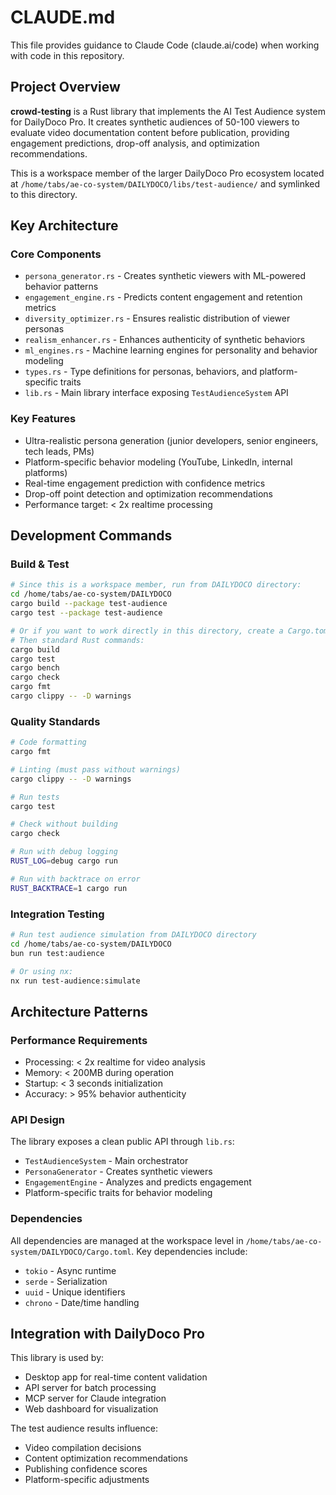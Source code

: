# CLAUDE.md

This file provides guidance to Claude Code (claude.ai/code) when working with code in this repository.

## Project Overview

**crowd-testing** is a Rust library that implements the AI Test Audience system for DailyDoco Pro. It creates synthetic audiences of 50-100 viewers to evaluate video documentation content before publication, providing engagement predictions, drop-off analysis, and optimization recommendations.

This is a workspace member of the larger DailyDoco Pro ecosystem located at `/home/tabs/ae-co-system/DAILYDOCO/libs/test-audience/` and symlinked to this directory.

## Key Architecture

### Core Components
- `persona_generator.rs` - Creates synthetic viewers with ML-powered behavior patterns
- `engagement_engine.rs` - Predicts content engagement and retention metrics
- `diversity_optimizer.rs` - Ensures realistic distribution of viewer personas
- `realism_enhancer.rs` - Enhances authenticity of synthetic behaviors
- `ml_engines.rs` - Machine learning engines for personality and behavior modeling
- `types.rs` - Type definitions for personas, behaviors, and platform-specific traits
- `lib.rs` - Main library interface exposing `TestAudienceSystem` API

### Key Features
- Ultra-realistic persona generation (junior developers, senior engineers, tech leads, PMs)
- Platform-specific behavior modeling (YouTube, LinkedIn, internal platforms)
- Real-time engagement prediction with confidence metrics
- Drop-off point detection and optimization recommendations
- Performance target: < 2x realtime processing

## Development Commands

### Build & Test
```bash
# Since this is a workspace member, run from DAILYDOCO directory:
cd /home/tabs/ae-co-system/DAILYDOCO
cargo build --package test-audience
cargo test --package test-audience

# Or if you want to work directly in this directory, create a Cargo.toml first:
# Then standard Rust commands:
cargo build
cargo test
cargo bench
cargo check
cargo fmt
cargo clippy -- -D warnings
```

### Quality Standards
```bash
# Code formatting
cargo fmt

# Linting (must pass without warnings)
cargo clippy -- -D warnings

# Run tests
cargo test

# Check without building
cargo check

# Run with debug logging
RUST_LOG=debug cargo run

# Run with backtrace on error
RUST_BACKTRACE=1 cargo run
```

### Integration Testing
```bash
# Run test audience simulation from DAILYDOCO directory
cd /home/tabs/ae-co-system/DAILYDOCO
bun run test:audience

# Or using nx:
nx run test-audience:simulate
```

## Architecture Patterns

### Performance Requirements
- Processing: < 2x realtime for video analysis
- Memory: < 200MB during operation
- Startup: < 3 seconds initialization
- Accuracy: > 95% behavior authenticity

### API Design
The library exposes a clean public API through `lib.rs`:
- `TestAudienceSystem` - Main orchestrator
- `PersonaGenerator` - Creates synthetic viewers
- `EngagementEngine` - Analyzes and predicts engagement
- Platform-specific traits for behavior modeling

### Dependencies
All dependencies are managed at the workspace level in `/home/tabs/ae-co-system/DAILYDOCO/Cargo.toml`. Key dependencies include:
- `tokio` - Async runtime
- `serde` - Serialization
- `uuid` - Unique identifiers
- `chrono` - Date/time handling

## Integration with DailyDoco Pro

This library is used by:
- Desktop app for real-time content validation
- API server for batch processing
- MCP server for Claude integration
- Web dashboard for visualization

The test audience results influence:
- Video compilation decisions
- Content optimization recommendations
- Publishing confidence scores
- Platform-specific adjustments